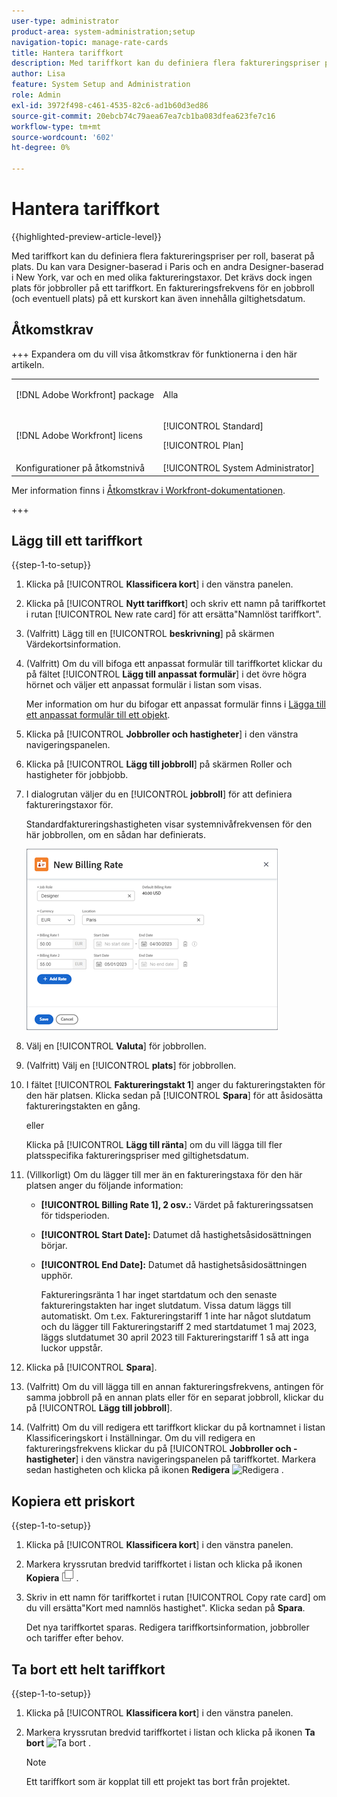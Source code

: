 ```yaml
---
user-type: administrator
product-area: system-administration;setup
navigation-topic: manage-rate-cards
title: Hantera tariffkort
description: Med tariffkort kan du definiera flera faktureringspriser per roll, baserat på plats.
author: Lisa
feature: System Setup and Administration
role: Admin
exl-id: 3972f498-c461-4535-82c6-ad1b60d3ed86
source-git-commit: 20ebcb74c79aea67ea7cb1ba083dfea623fe7c16
workflow-type: tm+mt
source-wordcount: '602'
ht-degree: 0%

---
```


# Hantera tariffkort

{{highlighted-preview-article-level}}

Med tariffkort kan du definiera flera faktureringspriser per roll, baserat på plats. Du kan vara Designer-baserad i Paris och en andra Designer-baserad i New York, var och en med olika faktureringstaxor. Det krävs dock ingen plats för jobbroller på ett tariffkort. En faktureringsfrekvens för en jobbroll (och eventuell plats) på ett kurskort kan även innehålla giltighetsdatum.

## Åtkomstkrav

+++ Expandera om du vill visa åtkomstkrav för funktionerna i den här artikeln.

<table style="table-layout:auto"> 
 <col> 
 <col> 
 <tbody> 
  <tr> 
   <td>[!DNL Adobe Workfront] package</td> 
   <td><p>Alla</p></td> 
  </tr> 
  <tr> 
   <td>[!DNL Adobe Workfront] licens</td> 
   <td><p>[!UICONTROL Standard]</p>
       <p>[!UICONTROL Plan]</p></td>
  </tr> 
  <tr> 
   <td>Konfigurationer på åtkomstnivå</td> 
   <td>[!UICONTROL System Administrator]</td> 
  </tr> 
 </tbody> 
</table>

Mer information finns i [Åtkomstkrav i Workfront-dokumentationen](/help/quicksilver/administration-and-setup/add-users/access-levels-and-object-permissions/access-level-requirements-in-documentation.md).

+++

## Lägg till ett tariffkort

{{step-1-to-setup}}

1. Klicka på [!UICONTROL **Klassificera kort**] i den vänstra panelen.
1. Klicka på [!UICONTROL **Nytt tariffkort**] och skriv ett namn på tariffkortet i rutan [!UICONTROL New rate card] för att ersätta&quot;Namnlöst tariffkort&quot;.
1. (Valfritt) Lägg till en [!UICONTROL **beskrivning**] på skärmen Värdekortsinformation.
1. (Valfritt) Om du vill bifoga ett anpassat formulär till tariffkortet klickar du på fältet [!UICONTROL **Lägg till anpassat formulär**] i det övre högra hörnet och väljer ett anpassat formulär i listan som visas.

   Mer information om hur du bifogar ett anpassat formulär finns i [Lägga till ett anpassat formulär till ett objekt](/help/quicksilver/workfront-basics/work-with-custom-forms/add-a-custom-form-to-an-object.md).

1. Klicka på [!UICONTROL **Jobbroller och hastigheter**] i den vänstra navigeringspanelen.
1. Klicka på [!UICONTROL **Lägg till jobbroll**] på skärmen Roller och hastigheter för jobbjobb.
1. I dialogrutan väljer du en [!UICONTROL **jobbroll**] för att definiera faktureringstaxor för.

   Standardfaktureringshastigheten visar systemnivåfrekvensen för den här jobbrollen, om en sådan har definierats.

   ![Dialogrutan Ny faktureringshastighet](assets/location-rate-for-rate-card.png)

1. Välj en [!UICONTROL **Valuta**] för jobbrollen.
1. (Valfritt) Välj en [!UICONTROL **plats**] för jobbrollen.
1. I fältet [!UICONTROL **Faktureringstakt 1**] anger du faktureringstakten för den här platsen. Klicka sedan på [!UICONTROL **Spara**] för att åsidosätta faktureringstakten en gång.

   eller

   Klicka på [!UICONTROL **Lägg till ränta**] om du vill lägga till fler platsspecifika faktureringspriser med giltighetsdatum.

1. (Villkorligt) Om du lägger till mer än en faktureringstaxa för den här platsen anger du följande information:

   * **[!UICONTROL Billing Rate 1], 2 osv.:** Värdet på faktureringssatsen för tidsperioden.
   * **[!UICONTROL Start Date]:** Datumet då hastighetsåsidosättningen börjar.
   * **[!UICONTROL End Date]:** Datumet då hastighetsåsidosättningen upphör.

     Faktureringsränta 1 har inget startdatum och den senaste faktureringstakten har inget slutdatum. Vissa datum läggs till automatiskt. Om t.ex. Faktureringstariff 1 inte har något slutdatum och du lägger till Faktureringstariff 2 med startdatumet 1 maj 2023, läggs slutdatumet 30 april 2023 till Faktureringstariff 1 så att inga luckor uppstår.

1. Klicka på [!UICONTROL **Spara**].
1. (Valfritt) Om du vill lägga till en annan faktureringsfrekvens, antingen för samma jobbroll på en annan plats eller för en separat jobbroll, klickar du på [!UICONTROL **Lägg till jobbroll**].
1. (Valfritt) Om du vill redigera ett tariffkort klickar du på kortnamnet i listan Klassificeringskort i Inställningar. Om du vill redigera en faktureringsfrekvens klickar du på [!UICONTROL **Jobbroller och -hastigheter**] i den vänstra navigeringspanelen på tariffkortet. Markera sedan hastigheten och klicka på ikonen **Redigera** ![Redigera](assets/edit-icon.png) .

## Kopiera ett priskort

{{step-1-to-setup}}

1. Klicka på [!UICONTROL **Klassificera kort**] i den vänstra panelen.
1. Markera kryssrutan bredvid tariffkortet i listan och klicka på ikonen **Kopiera** ![Kopiera](assets/copy-icon.png) .
1. Skriv in ett namn för tariffkortet i rutan [!UICONTROL Copy rate card] om du vill ersätta&quot;Kort med namnlös hastighet&quot;. Klicka sedan på **Spara**.

   Det nya tariffkortet sparas. Redigera tariffkortsinformation, jobbroller och tariffer efter behov.

## Ta bort ett helt tariffkort

{{step-1-to-setup}}

1. Klicka på [!UICONTROL **Klassificera kort**] i den vänstra panelen.
1. Markera kryssrutan bredvid tariffkortet i listan och klicka på ikonen **Ta bort** ![Ta bort](assets/delete.png) .

   >[!NOTE]
   >
   >Ett tariffkort som är kopplat till ett projekt tas bort från projektet.
